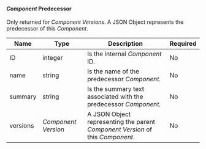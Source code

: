 
#### _Component_ Predecessor

Only returned for _Component Versions_. A JSON Object represents the predecessor of this _Component_.

| Name     | Type                | Description                                                                    | Required |
|----------|---------------------|--------------------------------------------------------------------------------|----------|
| ID       | integer             | Is the internal _Component_ ID.                                                | No       |
| name     | string              | Is the name of the predecessor _Component._                                    | No       |
| summary  | string              | Is the summary text associated with the predecessor _Component._               | No       |
| versions | _Component Version_ | A JSON Object representing the parent _Component Version_ of this _Component_. | No       |
